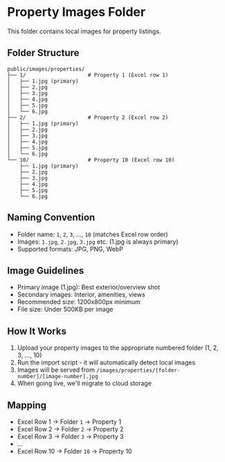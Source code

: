 # Property Images Folder

This folder contains local images for property listings.

## Folder Structure
```
public/images/properties/
├── 1/                    # Property 1 (Excel row 1)
│   ├── 1.jpg (primary)
│   ├── 2.jpg
│   ├── 3.jpg
│   ├── 4.jpg
│   ├── 5.jpg
│   └── 6.jpg
├── 2/                    # Property 2 (Excel row 2)
│   ├── 1.jpg (primary)
│   ├── 2.jpg
│   ├── 3.jpg
│   ├── 4.jpg
│   ├── 5.jpg
│   └── 6.jpg
└── 10/                   # Property 10 (Excel row 10)
    ├── 1.jpg (primary)
    ├── 2.jpg
    ├── 3.jpg
    ├── 4.jpg
    ├── 5.jpg
    └── 6.jpg
```

## Naming Convention
- Folder name: `1`, `2`, `3`, ..., `10` (matches Excel row order)
- Images: `1.jpg`, `2.jpg`, `3.jpg` etc. (1.jpg is always primary)
- Supported formats: JPG, PNG, WebP

## Image Guidelines
- Primary image (1.jpg): Best exterior/overview shot
- Secondary images: Interior, amenities, views
- Recommended size: 1200x800px minimum
- File size: Under 500KB per image

## How It Works
1. Upload your property images to the appropriate numbered folder (1, 2, 3, ..., 10)
2. Run the import script - it will automatically detect local images
3. Images will be served from `/images/properties/[folder-number]/[image-number].jpg`
4. When going live, we'll migrate to cloud storage

## Mapping
- Excel Row 1 → Folder `1` → Property 1
- Excel Row 2 → Folder `2` → Property 2
- Excel Row 3 → Folder `3` → Property 3
- ...
- Excel Row 10 → Folder `10` → Property 10
